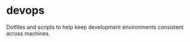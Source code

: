 devops
======

Dotfiles and scripts to help keep development environments consistent across machines.
